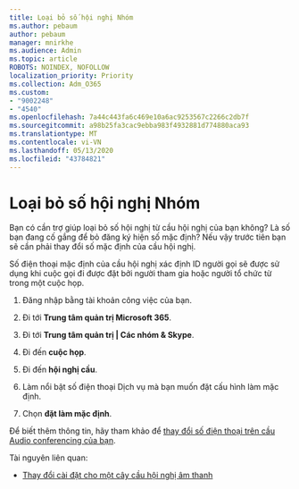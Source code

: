 ```yaml
---
title: Loại bỏ số hội nghị Nhóm
ms.author: pebaum
author: pebaum
manager: mnirkhe
ms.audience: Admin
ms.topic: article
ROBOTS: NOINDEX, NOFOLLOW
localization_priority: Priority
ms.collection: Adm_O365
ms.custom:
- "9002248"
- "4540"
ms.openlocfilehash: 7a44c443fa6c469e10a6ac9253567c2266c2db7f
ms.sourcegitcommit: a98b25fa3cac9ebba983f4932881d774880aca93
ms.translationtype: MT
ms.contentlocale: vi-VN
ms.lasthandoff: 05/13/2020
ms.locfileid: "43784821"
---
```

# <a name="remove-teams-dial-in-conferencing-number"></a>Loại bỏ số hội nghị Nhóm

Bạn có cần trợ giúp loại bỏ số hội nghị từ cầu hội nghị của bạn không? Là số bạn đang cố gắng để bỏ đăng ký hiện số mặc định? Nếu vậy trước tiên bạn sẽ cần phải thay đổi số mặc định của cầu hội nghị.

Số điện thoại mặc định của cầu hội nghị xác định ID người gọi sẽ được sử dụng khi cuộc gọi đi được đặt bởi người tham gia hoặc người tổ chức từ trong một cuộc họp.

1. Đăng nhập bằng tài khoản công việc của bạn.

2. Đi tới **Trung tâm quản trị Microsoft 365**.

3. Đi tới **Trung tâm quản trị | Các nhóm & Skype**.

4. Đi đến **cuộc họp**.

5. Đi đến **hội nghị cầu**.

6. Làm nổi bật số điện thoại Dịch vụ mà bạn muốn đặt cấu hình làm mặc định.

7. Chọn **đặt làm mặc định**.

Để biết thêm thông tin, hãy tham khảo để [thay đổi số điện thoại trên cầu Audio conferencing của bạn](https://docs.microsoft.com/microsoftteams/change-the-phone-numbers-on-your-audio-conferencing-bridge).

Tài nguyên liên quan:

- [Thay đổi cài đặt cho một cây cầu hội nghị âm thanh](https://docs.microsoft.com/microsoftteams/change-the-settings-for-an-audio-conferencing-bridge)
